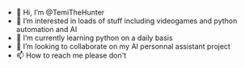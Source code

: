 - 👋 Hi, I’m @TemiTheHunter
- 👀 I’m interested in loads of stuff including videogames and python automation and AI
- 🌱 I’m currently learning python on a daily basis
- 💞️ I’m looking to collaborate on my AI personnal assistant project
- 📫 How to reach me please don't

<!---
TemiTheHunter/TemiTheHunter is a ✨ special ✨ repository because its `README.md` (this file) appears on your GitHub profile.
You can click the Preview link to take a look at your changes.
--->
